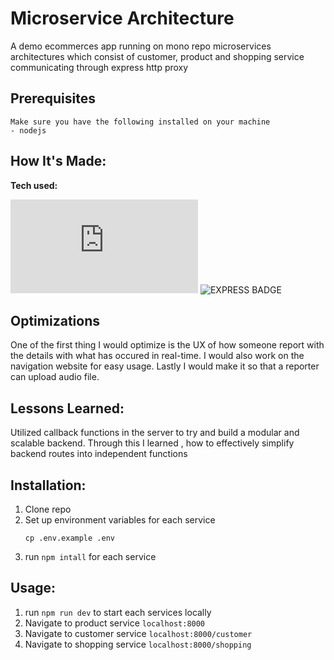 # Microservice Architecture

A demo ecommerces app running on mono repo microservices architectures which consist of customer, product and shopping service communicating through express http proxy
## Prerequisites    
    Make sure you have the following installed on your machine
    - nodejs

## How It's Made:

**Tech used:**<p>![NODE BADGE](https://img.shields.io/static/v1?label=|&message=NODE.JS&color=2b625f&style=plastic&logo=node.js) ![EXPRESS BADGE](https://img.shields.io/static/v1?label=|&message=EXPRESS&color=bbb111&style=plastic&logo=express)</p>

## Optimizations

One of the first thing I would optimize is the UX of how someone report with the details with what has occured in real-time. I would also work on the navigation website for easy usage. Lastly I would make it so that a reporter can upload audio file.

## Lessons Learned:

Utilized callback functions in the server to try and build a modular and scalable backend. Through this I learned , how to effectively simplify backend routes into independent functions

## Installation:

1. Clone repo
1. Set up environment variables for each service
    ```
    cp .env.example .env
    ```
1. run `npm intall` for each service

## Usage:

1. run `npm run dev` to start each services locally
1. Navigate to product service `localhost:8000`
1. Navigate to customer service `localhost:8000/customer`
1. Navigate to shopping service `localhost:8000/shopping`